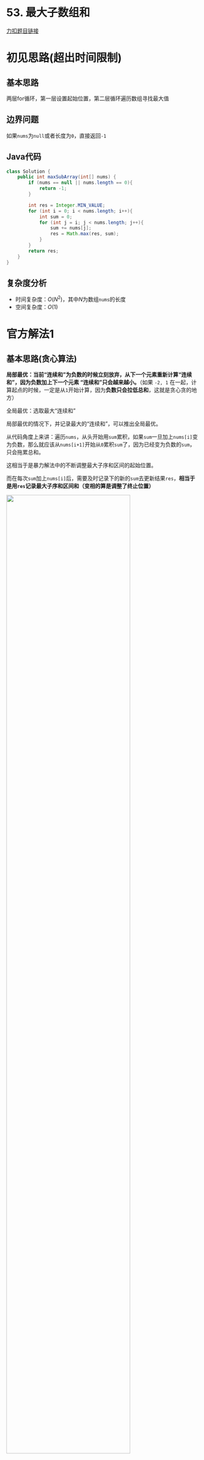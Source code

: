 # 53. 最大子数组和

[力扣题目链接](https://leetcode-cn.com/problems/maximum-subarray/)


# 初见思路(超出时间限制)

## 基本思路

两层for循环，第一层设置起始位置，第二层循环遍历数组寻找最大值

## 边界问题

如果`nums`为`null`或者长度为`0`，直接返回`-1`

## Java代码
```java
class Solution {
    public int maxSubArray(int[] nums) {
        if (nums == null || nums.length == 0){
            return -1;
        }

        int res = Integer.MIN_VALUE;
        for (int i = 0; i < nums.length; i++){
            int sum = 0;
            for (int j = i; j < nums.length; j++){
                sum += nums[j];
                res = Math.max(res, sum);
            }
        }
        return res;
    }
}
```

## 复杂度分析
- 时间复杂度：$O(N^{2})$，其中$N$为数组`nums`的长度
- 空间复杂度：$O(1)$

# 官方解法1

## 基本思路(贪心算法)

<strong>局部最优：当前“连续和”为负数的时候立刻放弃，从下一个元素重新计算“连续和”，因为负数加上下一个元素 “连续和”只会越来越小。</strong>（如果 `-2, 1` 在一起，计算起点的时候，一定是从`1`开始计算，因为<strong>负数只会拉低总和</strong>，这就是贪心贪的地方）

全局最优：选取最大“连续和”

局部最优的情况下，并记录最大的“连续和”，可以推出全局最优。

从代码角度上来讲：遍历`nums`，从头开始用`sum`累积，如果`sum`一旦加上`nums[i]`变为负数，那么就应该从`nums[i+1]`开始从`0`累积`sum`了，因为已经变为负数的`sum`，只会拖累总和。

这相当于是暴力解法中的不断调整最大子序和区间的起始位置。

而在每次`sum`加上`nums[i]`后，需要及时记录下的新的`sum`去更新结果`res`，<strong>相当于是用`res`记录最大子序和区间和（变相的算是调整了终止位置）</strong>

<img src="../Pictures/53. 最大子数组和.png" width="80%"/>

## 边界问题

如果`nums`为`null`或者长度为`0`，直接返回`-1`

## Java代码
```java
class Solution {
    public int maxSubArray(int[] nums) {
        if (nums == null || nums.length == 0){
            return -1;
        }

        int res = Integer.MIN_VALUE;
        int sum = 0;
        for (int i = 0; i < nums.length; i++){
            sum += nums[i];
            res = Math.max(res, sum);// 取区间累计的最大值（相当于不断确定最大子序终止位置）
            
            if (sum < 0){
                sum = 0;// 相当于重置最大子序起始位置，贪心算法认为遇到负数一定是拉低总和
            }
        }
        return res;
    }
}
```

## 复杂度分析
- 时间复杂度：$O(N)$，其中$N$为数组`nums`的长度
- 空间复杂度：$O(1)$

# 官方解法2

## 基本思路(动态规划)

1. 确定dp数组以及下标的含义

<strong>`dp[i]`：包括下标`i`之前的最大连续子序列和为`dp[i]`</strong>

2. 确定递推公式

`dp[i]`只有两个方向可以推出来：

- `dp[i - 1] + nums[i]`，即：`nums[i]`加入当前连续子序列和
- <strong>`nums[i]`，即：从头开始计算当前连续子序列和</strong>

3. dp数组如何初始化

从递推公式可以看出来`dp[i]`是依赖于`dp[i - 1]`的状态，`dp[0]`就是递推公式的基础，根据`dp[i]`的定义，应该初始化`dp[0] = nums[0]`

4. 确定遍历顺序

从递推公式上可以看出， `dp[i]`依赖`dp[i - 1]`，所以一定是从前向后遍历

5. 举例推导dp数组

<img src="../Pictures/53. 最大子数组和02.png" width="80%"/>

注意最后的结果不是`dp[nums.length - 1]`！ ，而是`dp[6]`

在回顾一下`dp[i]`的定义：包括下标`i`之前的最大连续子序列和为`dp[i]`

那么我们要找最大的连续子序列，就应该找每一个`i`为终点的连续最大子序列

所以在递推公式的时候，可以直接选出最大的`dp[i]`

## 边界问题

如果`nums`为`null`或者长度为`0`，直接返回`-1`

## Java代码
```java
class Solution {
    public int maxSubArray(int[] nums) {
        if (nums == null || nums.length == 0){
            return -1;
        }

        int res = nums[0];
        int[] dp = new int[nums.length];
        dp[0] = nums[0];
        for (int i = 1; i < nums.length; i++){
            dp[i] = Math.max(dp[i - 1] + nums[i], nums[i]);
            res = Math.max(res, dp[i]);
        }
        return res;
    }
}
```

## Java代码(滚动数组优化)
```java
class Solution {
    public int maxSubArray(int[] nums) {
        if (nums == null || nums.length == 0){
            return -1;
        }

        int res = nums[0];
        int dp = nums[0];
        for (int i = 1; i < nums.length; i++){
            dp = Math.max(dp + nums[i], nums[i]);
            res = Math.max(res, dp);
        }
        return res;
    }
}
```

## 复杂度分析
- 时间复杂度：$O(N)$，其中$N$为数组`nums`的长度
- 空间复杂度：$O(1)$